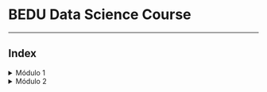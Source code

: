 # BEDU Data Science Course

<hr>

## Index

<details><summary>Módulo 1</summary>
<br><br/>

|Topic|Folder|Date|
|-|-|-|
|Sesión 1|[sesion01](mod1/sesion01)|24/11/2020|
|Sesión 2|[sesion02](mod1/sesion02)|26/11/2020|
|Sesión 3|[sesion03](mod1/sesion03)|01/12/2020|
|Sesión 4|[sesion04](mod1/sesion04)|03/12/2020|
|Sesión 5|[sesion05](mod1/sesion05)|08/12/2020|
|Sesión 6|[sesion06](mod1/sesion06)|10/12/2020|
|Sesión 7|[sesion07](mod1/sesion07)|15/12/2020|

</details>

<details><summary>Módulo 2</summary>
<br><br/>
 
|Topic|Folder|Date|
|-|-|-|
|Sesión 1|[sesion01](mod2/sesion01)|07/01/2021|
|Sesión 2|[sesion02](mod2/sesion02)|12/01/2021|

</details>
